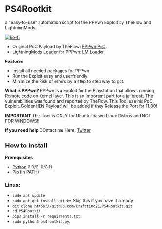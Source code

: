 # PS4Rootkit
a "easy-to-use" automation script for the PPPwn Exploit by TheFlow and LightningMods.

[![ko-fi](https://ko-fi.com/img/githubbutton_sm.svg)](https://ko-fi.com/X8X7MF230)

- Original PoC Payload by TheFlow: [PPPwn PoC](https://github.com/TheOfficialFloW/PPPwn).
- LightningMods Loader for PPPwn: [LM Loader](https://github.com/LightningMods/PPPwn)


**Features**
* Install all needed packages for PPPwn 
* Run the Exploit easy and userfriendly
* Minimize the Risk of errors by a step to step way to got.

**What is PPPwn?**
PPPwn is a Exploit for the Playstation that allows running Remote code on Kernel layer.
This is an Important part for a jailbreak. The vulnerabilities was found and reported by TheFlow.
This Tool use his PoC Exploit. GoldenHEN Payload will be added if they Release the Port for 11.00!

**IMPORTANT**
This Tool is ONLY for Ubuntu-based Linux Distros and NOT FOR WINDOWS!!

**If you need help**
COntact me Here: [Twitter](https://twitter.com/WeepingTheReal)

## How to install
**Prerequisites**  
* [Python](https://www.python.org/downloads) 3.9/3.10/3.11
* Pip (In PATH)
  
 
### Linux:
* `sudo apt update`  
* `sudo apt-get install git` <== Skip this if you have it already  
* `git clone https://github.com/Crafttino21/PS4Rootkit.git`
* `cd PS4Rootkit`
* `pip3 install -r requirments.txt`
* `sudo python3 ps4rootkit.py`.
  
  
 


